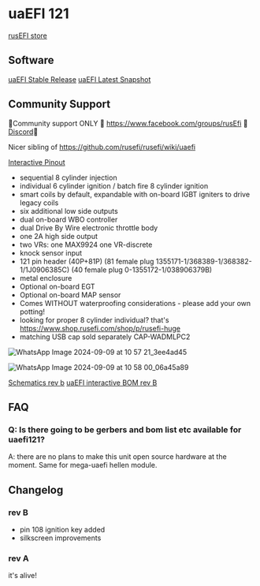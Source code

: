 # uaEFI 121

[rusEFI store](https://www.shop.rusefi.com/shop/p/uaefi121)

## Software

[uaEFI Stable Release](https://github.com/rusefi/rusefi/releases/latest/download/rusefi_bundle_uaefi121.zip) [uaEFI Latest Snapshot](https://rusefi.com/build_server/rusefi_bundle_uaefi121.zip)

## Community Support

🔴Community support ONLY 🔴 https://www.facebook.com/groups/rusEfi 🔴 [Discord](https://github.com/rusefi/rusefi/wiki/Discord)🔴

Nicer sibling of https://github.com/rusefi/rusefi/wiki/uaefi

[Interactive Pinout](https://rusefi.com/docs/pinouts/hellen/uaefi121/)

* sequential 8 cylinder injection
* individual 6 cylinder ignition / batch fire 8 cylinder ignition
* smart coils by default, expandable with on-board IGBT igniters to drive legacy coils
* six additional low side outputs
* dual on-board WBO controller
* dual Drive By Wire electronic throttle body
* one 2A high side output
* two VRs: one MAX9924 one VR-discrete
* knock sensor input
* 121 pin header (40P+81P) (81 female plug 1355171-1/368389-1/368382-1/1J0906385C) (40 female plug 0-1355172-1/038906379B)
* metal enclosure
* Optional on-board EGT
* Optional on-board MAP sensor
* Comes WITHOUT waterproofing considerations - please add your own potting!
* looking for proper 8 cylinder individual? that's https://www.shop.rusefi.com/shop/p/rusefi-huge
* matching USB cap sold separately CAP-WADMLPC2

![WhatsApp Image 2024-09-09 at 10 57 21_3ee4ad45](https://github.com/user-attachments/assets/6e7067ff-88e9-4c5a-b931-36282d51f37c)

![WhatsApp Image 2024-09-09 at 10 58 00_06a45a89](https://github.com/user-attachments/assets/a7eff9ac-6a69-46c1-b14f-b930f2459e2f)

[Schematics rev b](Hardware/Hellen/uaefi121-b-schematic.pdf)
[uaEFI interactive BOM rev B](https://rusefi.com/docs/ibom/uaefi121-b-ibom.html)

## FAQ

### Q: Is there going to be gerbers and bom list etc available for uaefi121?

A: there are no plans to make this unit open source hardware at the moment. Same for mega-uaefi hellen module.

## Changelog

### rev B

* pin 108 ignition key added
* silkscreen improvements

### rev A

it's alive!
